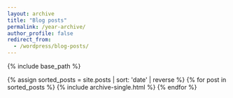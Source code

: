 ```yaml
---
layout: archive
title: "Blog posts"
permalink: /year-archive/
author_profile: false
redirect_from:
  - /wordpress/blog-posts/
---
```


{% include base_path %}

{% assign sorted_posts = site.posts | sort: 'date' | reverse %}
{% for post in sorted_posts %}
  {% include archive-single.html %}
{% endfor %}
